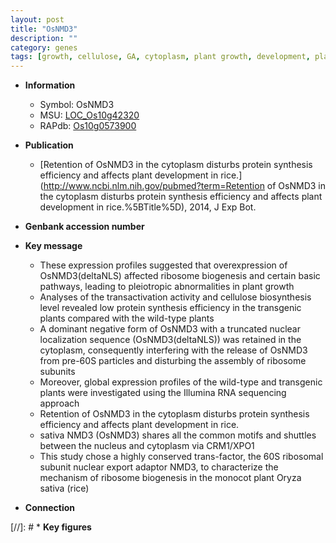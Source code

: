 ```yaml
---
layout: post
title: "OsNMD3"
description: ""
category: genes
tags: [growth, cellulose, GA, cytoplasm, plant growth, development, plant development, nucleus, Pi, SA]
---
```


* **Information**  
    + Symbol: OsNMD3  
    + MSU: [LOC_Os10g42320](http://rice.uga.edu/cgi-bin/ORF_infopage.cgi?orf=LOC_Os10g42320)  
    + RAPdb: [Os10g0573900](https://rapdb.dna.affrc.go.jp/locus/?name=Os10g0573900)  

* **Publication**  
    + [Retention of OsNMD3 in the cytoplasm disturbs protein synthesis efficiency and affects plant development in rice.](http://www.ncbi.nlm.nih.gov/pubmed?term=Retention of OsNMD3 in the cytoplasm disturbs protein synthesis efficiency and affects plant development in rice.%5BTitle%5D), 2014, J Exp Bot.

* **Genbank accession number**  

* **Key message**  
    + These expression profiles suggested that overexpression of OsNMD3(deltaNLS) affected ribosome biogenesis and certain basic pathways, leading to pleiotropic abnormalities in plant growth
    + Analyses of the transactivation activity and cellulose biosynthesis level revealed low protein synthesis efficiency in the transgenic plants compared with the wild-type plants
    + A dominant negative form of OsNMD3 with a truncated nuclear localization sequence (OsNMD3(deltaNLS)) was retained in the cytoplasm, consequently interfering with the release of OsNMD3 from pre-60S particles and disturbing the assembly of ribosome subunits
    + Moreover, global expression profiles of the wild-type and transgenic plants were investigated using the Illumina RNA sequencing approach
    + Retention of OsNMD3 in the cytoplasm disturbs protein synthesis efficiency and affects plant development in rice.
    + sativa NMD3 (OsNMD3) shares all the common motifs and shuttles between the nucleus and cytoplasm via CRM1/XPO1
    + This study chose a highly conserved trans-factor, the 60S ribosomal subunit nuclear export adaptor NMD3, to characterize the mechanism of ribosome biogenesis in the monocot plant Oryza sativa (rice)

* **Connection**  

[//]: # * **Key figures**  


